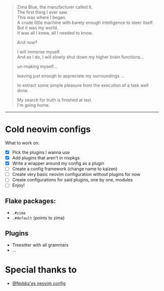 > Zima Blue, the manufacturer called it.  
> The first thing I ever saw.  
> This was where I began.  
> A crude little machine with barely enough intelligence to steer itself.  
> But it was my world.  
> It was all I knew, all I needed to know.  
>
>
> And now?  
>
>
> I will immerse myself.  
> And as I do, I will slowly shut down my higher brain functions...  
>
>
> un-making myself...  
>
>
> leaving just enough to appreciate my surroundings ...  
>
>
> to extract some simple pleasure from the execution of a task well done.  
>
>
> My search for truth is finished at last.  
> I'm going home.

---

# Cold neovim configs

What to work on:
- [x] Pick the plugins I wanna use
- [x] Add plugins that aren't in nixpkgs
- [x] Write a wrapper around my config as a plugin
- [ ] Create a config framework (change name to kaizen)
- [ ] Create very basic neovim configuration without plugins for now
- [ ] Create configurations for said plugins, one by one, modules
- [ ] Enjoy!

## Flake packages:
- `.#zima`
- `.#default` (points to zima)

## Plugins
- Treesitter with all grammars
- ...

# Special thanks to

- [@Nobbz'es neovim config](https://github.com/NobbZ/nobbz-vim)
